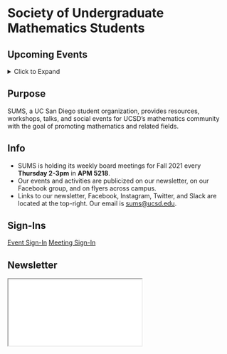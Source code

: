 # Society of Undergraduate Mathematics Students

<!-- Insert an `Announcement` component here when applicable -->

## Upcoming Events

<details class="text-center mt-4">
    <summary class="btn btn-info">Click to Expand</summary>
    <iframe src="https://calendar.google.com/calendar/embed?src=slpj546eineo7jbkr2cqvmtcm0%40group.calendar.google.com&ctz=America%2FLos_Angeles&mode=AGENDA" style="border: 0" width="100%" height="600" frameborder="0" scrolling="no"></iframe>
</details>

## Purpose

SUMS, a UC San Diego student organization, provides resources, workshops, talks, and social events for UCSD’s mathematics community with the goal of promoting mathematics and related fields.

## Info

* SUMS is holding its weekly board meetings for Fall 2021 every **Thursday 2-3pm** in **APM 5218**.
* Our events and activities are publicized on our newsletter, on our Facebook group, and on flyers across campus.
* Links to our newsletter, Facebook, Instagram, Twitter, and Slack are located at the top-right. Our email is [sums@ucsd.edu](mailto:sums@ucsd.edu).

## Sign-Ins

<a class="btn btn-primary btn-lg btn-block" rel="noopener noreferrer" href="./event-sign-in.html">Event Sign-In</a>
<a class="btn btn-secondary btn-lg btn-block" rel="noopener noreferrer" href="./meeting-sign-in.html">Meeting Sign-In</a>

## Newsletter

<iframe class="newsletter rounded" src="./newsletters/latest.html"></iframe>
